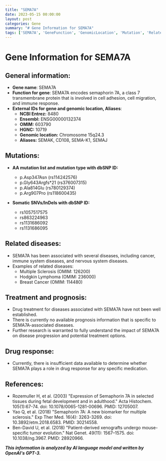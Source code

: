 ```yaml
---
title: "SEMA7A"
date: 2023-05-15 00:00:00
layout: post
categories: Gene
summary: "# Gene Information for SEMA7A"
tags: ['SEMA7A', 'GeneFunction', 'GenomicLocation', 'Mutation', 'RelatedDiseases', 'Treatment', 'Prognosis', 'DrugResponse']
---
```


# Gene Information for SEMA7A

## General information:
- **Gene name**: SEMA7A
- **Function for gene**: SEMA7A encodes semaphorin 7A, a class 7 transmembrane protein that is involved in cell adhesion, cell migration, and immune response. 
- **External IDs for gene and genomic location, Aliases**: 
  - **NCBI Entrez:** 8480
  - **Ensembl:** ENSG00000132374
  - **OMIM:** 603790
  - **HGNC:** 10719
  - **Genomic location:** Chromosome 15q24.3
  - **Aliases:** SEMAK, CD108, SEMA-K1, SEMAJ

## Mutations:
- **AA mutation list and mutation type with dbSNP ID:**
   - p.Asp347Asn (rs114242576)
   - p.Gly643Argfs*21 (rs376007315)
   - p.Ala814Glu (rs780129374)
   - p.Arg907Pro (rs118600435)

- **Somatic SNVs/InDels with dbSNP ID:**
   - rs1057517575
   - rs863224963
   - rs1131686092
   - rs1131686095

## Related diseases:
- SEMA7A has been associated with several diseases, including cancer, immune system diseases, and nervous system diseases. 
- Examples of related diseases: 
   - Multiple Sclerosis (OMIM: 126200)
   - Hodgkin Lymphoma (OMIM: 236000)
   - Breast Cancer (OMIM: 114480)

## Treatment and prognosis:
- Drug treatment for diseases associated with SEMA7A have not been well established. 
- There is currently no available prognosis information that is specific to SEMA7A-associated diseases. 
- Further research is warranted to fully understand the impact of SEMA7A on disease progression and potential treatment options. 

## Drug response:
- Currently, there is insufficient data available to determine whether SEMA7A plays a role in drug response for any specific medication.

## References:
- Rozemuller H, et al. (2003) "Expression of Semaphorin 7A in selected tissues during fetal development and in adulthood." Acta Histochem. 105(1):67-74. doi: 10.1078/0065-1281-00696. PMID: 12705007.
- Yao Q, et al. (2018) "Semaphorin 7A: A new biomarker for multiple sclerosis." Exp Ther Med. 16(4): 3263-3269. doi: 10.3892/etm.2018.6583. PMID: 30214558.
- Ben-David U, et al. (2018) "Patient-derived xenografts undergo mouse-specific tumor evolution." Nat Genet. 49(11): 1567–1575. doi: 10.1038/ng.3967. PMID: 28920966.

**_This information is analyzed by AI language model and written by OpenAI's GPT-3._**